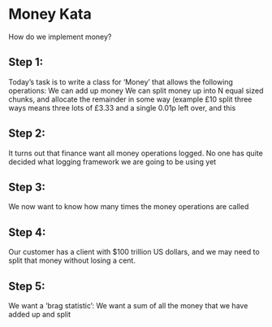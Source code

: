 # Money Kata
 
How do we implement money?
 
## Step 1:
 
Today’s task is to write a class for ‘Money’ that allows the following operations:
We can add up money
We can split money up into N equal sized chunks, and allocate the remainder in some way (example £10 split three ways means three lots of £3.33 and a single 0.01p left over, and this 

## Step 2:
 
It turns out that finance want all money operations logged. No one has quite decided what logging framework we are going to be using yet
 
## Step 3:
 
We now want to know how many times the money operations are called
 
## Step 4:
 
Our customer has a client with $100 trillion US dollars, and we may need to split that money without losing a cent.

## Step 5:
We want a ‘brag statistic’: We want a sum of all the money that we have added up and split
 
